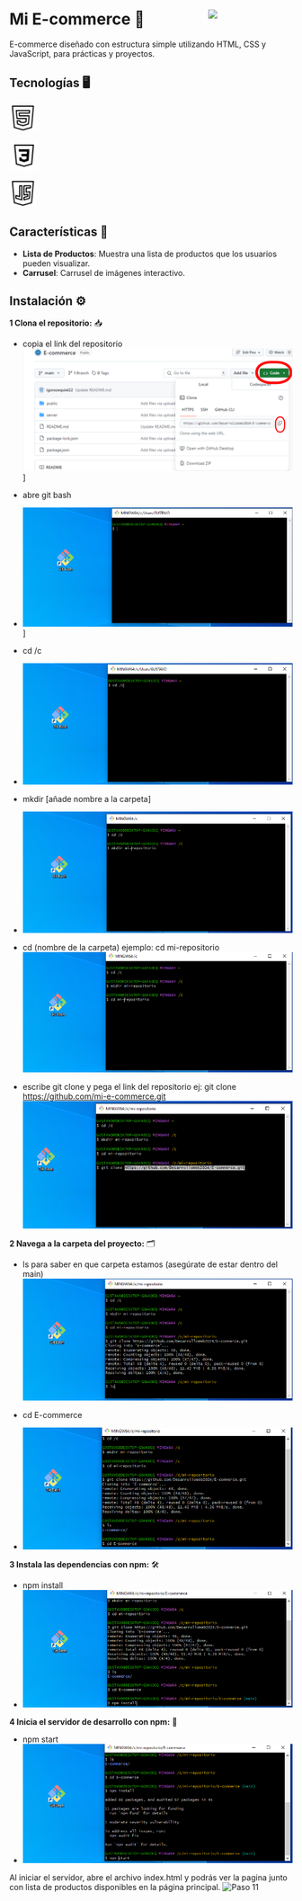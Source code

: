 <h1>
    Mi E-commerce 🛒
    <img src="https://www.unpaz.edu.ar/sites/default/files/unpaz_logo_2020.png" width="150" align="right">
</h1>


E-commerce diseñado con estructura simple utilizando HTML, CSS y JavaScript, para prácticas y proyectos.

<h2>Tecnologías 🖥 </h2>

<p align="left">
    <img src="https://raw.githubusercontent.com/igorezequiel22/E-commerce-DesarrolloWeb/main/public/images/icons8-html-5-50.png" alt="Logo HTML" width="48">
</p>

<p align="left">
    <img src="https://raw.githubusercontent.com/igorezequiel22/E-commerce-DesarrolloWeb/main/public/images/icons8-css3-50.png" alt="Logo CSS" width="52">
</p>

<p align="left">
    <img src="https://raw.githubusercontent.com/igorezequiel22/E-commerce-DesarrolloWeb/main/public/images/icons8-javascript-50.png" alt="Logo JavaScript" width="48">
</p>


## Características 🧩

- **Lista de Productos**: Muestra una lista de productos que los usuarios pueden visualizar.
- **Carrusel**: Carrusel de imágenes interactivo.

## Instalación ⚙️

**1 Clona el repositorio:** 📥

   
- copia el link del repositorio 
![Paso 1](https://raw.githubusercontent.com/igorezequiel22/E-commerce-DesarrolloWeb/main/public/images/1725095447654.png "Paso 1")]

- abre git bash
- ![Paso 2](https://raw.githubusercontent.com/igorezequiel22/E-commerce-DesarrolloWeb/main/public/images/2.PNG "Paso 2")] 
- cd /c
- ![Paso 3](https://raw.githubusercontent.com/igorezequiel22/E-commerce-DesarrolloWeb/main/public/images/3.PNG "Paso 3")
- mkdir [añade nombre a la carpeta]
- ![Paso 4](https://raw.githubusercontent.com/igorezequiel22/E-commerce-DesarrolloWeb/main/public/images/4.PNG "Paso 4")
- cd (nombre de la carpeta) ejemplo: cd mi-repositorio
![Paso 5](https://raw.githubusercontent.com/igorezequiel22/E-commerce-DesarrolloWeb/main/public/images/5.PNG)
- escribe git clone  y pega el link del repositorio ej: git clone https://github.com/mi-e-commerce.git
![Paso 6](https://raw.githubusercontent.com/igorezequiel22/E-commerce-DesarrolloWeb/main/public/images/6.PNG "Paso 6")

**2 Navega a la carpeta del proyecto:** 🗂 

- ls para saber en que carpeta estamos (asegúrate de estar dentro del main)
![Paso 7](https://raw.githubusercontent.com/igorezequiel22/E-commerce-DesarrolloWeb/main/public/images/7.PNG "Paso 7")

- cd E-commerce 
- ![Paso 8](https://raw.githubusercontent.com/igorezequiel22/E-commerce-DesarrolloWeb/main/public/images/8.PNG "Paso 8")

**3 Instala las dependencias con npm:** 🛠️

- npm install
- ![Paso 9](https://raw.githubusercontent.com/igorezequiel22/E-commerce-DesarrolloWeb/main/public/images/9.PNG "Paso 9")

**4 Inicia el servidor de desarrollo con npm:** 🏁

- npm start
- ![Paso 10](https://raw.githubusercontent.com/igorezequiel22/E-commerce-DesarrolloWeb/main/public/images/10.PNG "Paso 10")

Al iniciar el servidor, abre el archivo index.html y podrás ver la pagina junto con lista de productos disponibles en la página principal.
![Paso 11](https://github.com/igorezequiel22/E-commerce-DesarrolloWeb/blob/main/public/images/Captura%203.PNG?raw=true")
